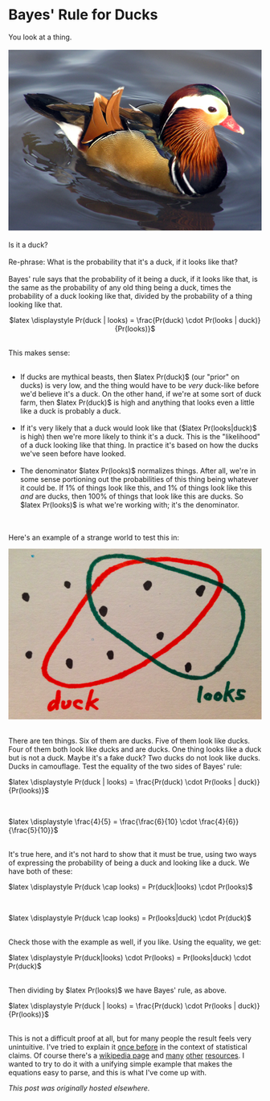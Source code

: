 # Bayes' Rule for Ducks

<div>
<p>You look at a thing.<br>
<br>
<a href="mandarin-duck-arp.jpg"><img class="aligncenter size-medium wp-image-855" alt="duck?" src="mandarin-duck-arp.jpg"></a><br>
<br>
Is it a duck?<br>
<br>
Re-phrase: What is the probability that it's a duck, if it looks like that?<br>
<br>
Bayes' rule says that the probability of it being a duck, if it looks like that, is the same as the probability of any old thing being a duck, times the probability of a duck looking like that, divided by the probability of a thing looking like that.<br>
</p>
<p align="center">$latex \displaystyle Pr(duck | looks) = \frac{Pr(duck) \cdot Pr(looks | duck)}{Pr(looks)}$</p>
<br>
This makes sense:<br>
<ul>
<br>
	<li>If ducks are mythical beasts, then $latex Pr(duck)$ (our "prior" on ducks) is very low, and the thing would have to be <em>very</em> duck-like before we'd believe it's a duck. On the other hand, if we're at some sort of duck farm, then $latex Pr(duck)$ is high and anything that looks even a little like a duck is probably a duck.</li>
<br>
	<li>If it's very likely that a duck would look like that ($latex Pr(looks|duck)$ is high) then we're more likely to think it's a duck. This is the "likelihood" of a duck looking like that thing. In practice it's based on how the ducks we've seen before have looked.</li>
<br>
	<li>The denominator $latex Pr(looks)$ normalizes things. After all, we're in some sense portioning out the probabilities of this thing being whatever it could be. If 1% of things look like this, and 1% of things look like this <em>and</em> are ducks, then 100% of things that look like this are ducks. So $latex Pr(looks)$ is what we're working with; it's the denominator.</li>
<br>
</ul>
<br>
Here's an example of a strange world to test this in:<br>
<p><a href="screen-shot-2014-02-23-at-5-44-22-pm.png"><img class="aligncenter  wp-image-839" alt="ducks" src="screen-shot-2014-02-23-at-5-44-22-pm.png"></a></p>
<br>
There are ten things. Six of them are ducks. Five of them look like ducks. Four of them both look like ducks and are ducks. One thing looks like a duck but is not a duck. Maybe it's a fake duck? Two ducks do not look like ducks. Ducks in camouflage. Test the equality of the two sides of Bayes' rule:<br>
<p>$latex \displaystyle Pr(duck | looks) = \frac{Pr(duck) \cdot Pr(looks | duck)}{Pr(looks)}$</p>
<br>
<p>$latex \displaystyle \frac{4}{5} = \frac{\frac{6}{10} \cdot \frac{4}{6}}{\frac{5}{10}}$</p>
<br>
It's true here, and it's not hard to show that it must be true, using two ways of expressing the probability of being a duck and looking like a duck. We have both of these:<br>
<p>$latex \displaystyle Pr(duck \cap looks) = Pr(duck|looks) \cdot Pr(looks)$</p>
<br>
<p>$latex \displaystyle Pr(duck \cap looks) = Pr(looks|duck) \cdot Pr(duck)$</p>
<br>
Check those with the example as well, if you like. Using the equality, we get:<br>
<p>$latex \displaystyle Pr(duck|looks) \cdot Pr(looks) = Pr(looks|duck) \cdot Pr(duck)$</p>
<br>
Then dividing by $latex Pr(looks)$ we have Bayes' rule, as above.<br>
<p>$latex \displaystyle Pr(duck | looks) = \frac{Pr(duck) \cdot Pr(looks | duck)}{Pr(looks)}$</p>
<br>
This is not a difficult proof at all, but for many people the result feels very unintuitive. I've tried to explain it <a href="http://planspace.org/2013/11/11/whats-the-difference-between-bayesian-and-non-bayesian-statistics/">once before</a> in the context of statistical claims. Of course there's a <a href="http://en.wikipedia.org/wiki/Bayes'_theorem">wikipedia page</a> and <a href="http://betterexplained.com/articles/an-intuitive-and-short-explanation-of-bayes-theorem/">many</a> <a href="http://yudkowsky.net/rational/bayes">other</a> <a href="http://www.quora.com/Probability/What-is-an-intuitive-explanation-of-Bayes-Rule">resources</a>. I wanted to try to do it with a unifying simple example that makes the equations easy to parse, and this is what I've come up with.<br>
</div>


*This post was originally hosted elsewhere.*
